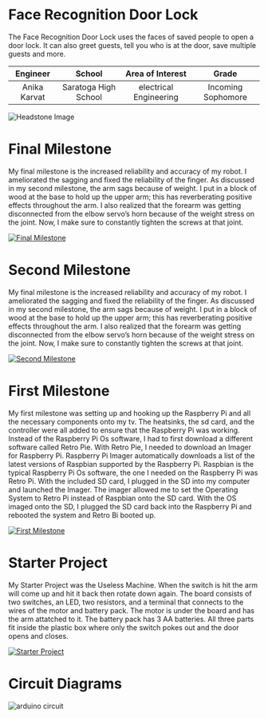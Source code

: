 # Face Recognition Door Lock
The Face Recognition Door Lock uses the faces of saved people to open a door lock. It can also greet guests, tell you who is at the door, save multiple guests and more.

| **Engineer** | **School** | **Area of Interest** | **Grade** |
|:--:|:--:|:--:|:--:|
| Anika Karvat | Saratoga High School | electrical Engineering | Incoming Sophomore

![Headstone Image](https://lh3.googleusercontent.com/pw/AM-JKLUdOuU9Q6jJW24ISIrUQ86stBQrCDxvoC6gCmYYJBYLRuTZ0KuYGIkEr4aPZzd6wEQgvUS3nlK2IZbWJMW13zeNAtBtXtwrCLN6D4wDYT2vPBLwp_yU01ss2ku1Mu6appCKLMp1psU20Tl-z7ugj-Xs=s1290-no?authuser=0)
  
# Final Milestone
My final milestone is the increased reliability and accuracy of my robot. I ameliorated the sagging and fixed the reliability of the finger. As discussed in my second milestone, the arm sags because of weight. I put in a block of wood at the base to hold up the upper arm; this has reverberating positive effects throughout the arm. I also realized that the forearm was getting disconnected from the elbow servo’s horn because of the weight stress on the joint. Now, I make sure to constantly tighten the screws at that joint. 

[![Final Milestone](https://res.cloudinary.com/marcomontalbano/image/upload/v1612573869/video_to_markdown/images/youtube--F7M7imOVGug-c05b58ac6eb4c4700831b2b3070cd403.jpg )](https://www.youtube.com/watch?v=F7M7imOVGug&feature=emb_logo "Final Milestone")

# Second Milestone
My final milestone is the increased reliability and accuracy of my robot. I ameliorated the sagging and fixed the reliability of the finger. As discussed in my second milestone, the arm sags because of weight. I put in a block of wood at the base to hold up the upper arm; this has reverberating positive effects throughout the arm. I also realized that the forearm was getting disconnected from the elbow servo’s horn because of the weight stress on the joint. Now, I make sure to constantly tighten the screws at that joint.

[![Second Milestone](https://img.youtube.com/vi/f14yofIJps4/hqdefault.jpg)](https://www.youtube.com/watch?v=f14yofIJps4 "Second Milestone")
# First Milestone
  

My first milestone was setting up and hooking up the Raspberry Pi and all the necessary components onto my tv. The heatsinks, the sd card, and the controller were all added to ensure that the Raspberry Pi was working. Instead of the Raspberry Pi Os software, I had to first download a different software called Retro Pie. With Retro Pie, I needed to download an Imager for Raspberry Pi. Raspberry Pi Imager automatically downloads a list of the latest versions of Raspbian supported by the Raspberry Pi. Raspbian is the typical Raspberry Pi Os software, the one I needed on the Raspberry Pi was Retro Pi. With the included SD card, I plugged in the SD into my computer and launched the Imager. The imager allowed me to set the Operating System to Retro Pi instead of Raspbian onto the SD card. With the OS imaged onto the SD, I plugged the SD card back into the Raspberry Pi and rebooted the system and Retro Bi booted up.

[![First Milestone](https://img.youtube.com/vi/C8MUmDBtJec/sddefault.jpg)](https://www.youtube.com/watch?v=C8MUmDBtJec "First Milestone")


# Starter Project
My Starter Project was the Useless Machine. When the switch is hit the arm will come up and hit it back then rotate down again. The board consists of two switches, an LED, two resistors, and a terminal that connects to the wires of the motor and battery pack. The motor is under the board and has the arm attatched to it. The battery pack has 3 AA batteries. All three parts fit inside the plastic box where only the switch pokes out and the door opens and closes.

[![Starter Project](https://img.youtube.com/vi/2e7--Mj_rL8/sddefault.jpg)](https://www.youtube.com/watch?v=2e7--Mj_rL8)

# Circuit Diagrams
![arduino circuit](https://user-images.githubusercontent.com/107944844/176942366-9e5cb216-ffaf-4a28-8fcd-653d68950203.jpg)
